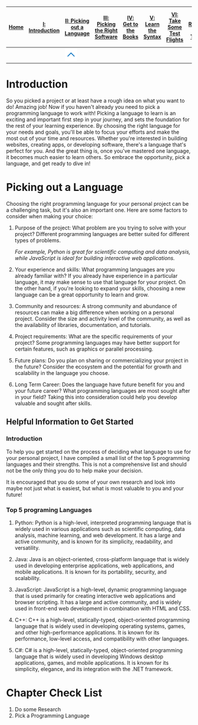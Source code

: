 |[Home](/README.md)| [I: Introduction](/Introduction.md)| [II: Picking out a Language](/Picking%20out%20a%20Language.md)| [III: Picking the Right Software](/Picking%20the%20Right%20Software.md)| [IV: Get to the Books](/Get%20to%20the%20Books.md)| [V: Learn the Syntax](/Learn%20the%20Syntax.md)| [VI: Take Some Test Flights](/Take%20Some%20Test%20Flights.md)| [VII: Get Ready for Take Off](/Get%20Ready%20for%20Take%20Off.md)| [VIII: Mission is a Go](/Mission%20is%20a%20Go.md)|
|---|---|---|---|---|---|---|---|---|
| |   | <img src="Assests\Images\menu arrow.png" width="50%" height="auto"/>   |   |   |   |   ||

# Introduction
So you picked a project or at least have a rough idea on what you want to do! Amazing job! Now if you haven't already you need to pick a programming language to work with! Picking a language to learn is an exciting and important first step in your journey, and sets the foundation for the rest of your learning experience. By choosing the right language for your needs and goals, you'll be able to focus your efforts and make the most out of your time and resources. Whether you're interested in building websites, creating apps, or developing software, there's a language that's perfect for you. And the great thing is, once you've mastered one language, it becomes much easier to learn others. So embrace the opportunity, pick a language, and get ready to dive in!

# Picking out a Language
Choosing the right programming language for your personal project can be a challenging task, but it's also an important one. Here are some factors to consider when making your choice:

1. Purpose of the project: What problem are you trying to solve with your project? Different programming languages are better suited for different types of problems. 

    *For example, Python is great for scientific computing and data analysis, while JavaScript is ideal for building interactive web applications.*

2. Your experience and skills: What programming languages are you already familiar with? If you already have experience in a particular language, it may make sense to use that language for your project. On the other hand, if you're looking to expand your skills, choosing a new language can be a great opportunity to learn and grow.

3. Community and resources: A strong community and abundance of resources can make a big difference when working on a personal project. Consider the size and activity level of the community, as well as the availability of libraries, documentation, and tutorials.

4. Project requirements: What are the specific requirements of your project? Some programming languages may have better support for certain features, such as graphics or parallel processing.

5. Future plans: Do you plan on sharing or commercializing your project in the future? Consider the ecosystem and the potential for growth and scalability in the language you choose.

6. Long Term Career: Does the language have future benefit for you and your future career? What programming languages are most sought after in your field? Taking this into consideration could help you develop valuable and sought after skills.

## Helpful Information to Get Started
### Introduction
To help you get started on the process of deciding what language to use for your personal project, I have compiled a small list of the top 5 programming languages and their strengths. This is not a comprehensive list and should not be the only thing you do to help make your decision.

It is encouraged that you do some of your own research and look into maybe not just what is easiest, but what is most valuable to you and your future!

### Top 5 programing Languages
1. Python: Python is a high-level, interpreted programming language that is widely used in various applications such as scientific computing, data analysis, machine learning, and web development. It has a large and active community, and is known for its simplicity, readability, and versatility.

2. Java: Java is an object-oriented, cross-platform language that is widely used in developing enterprise applications, web applications, and mobile applications. It is known for its portability, security, and scalability.

3. JavaScript: JavaScript is a high-level, dynamic programming language that is used primarily for creating interactive web applications and browser scripting. It has a large and active community, and is widely used in front-end web development in combination with HTML and CSS.

4. C++: C++ is a high-level, statically-typed, object-oriented programming language that is widely used in developing operating systems, games, and other high-performance applications. It is known for its performance, low-level access, and compatibility with other languages.

5. C#: C# is a high-level, statically-typed, object-oriented programming language that is widely used in developing Windows desktop applications, games, and mobile applications. It is known for its simplicity, elegance, and its integration with the .NET framework.


# Chapter Check List
1. Do some Research
2. Pick a Programming Language

